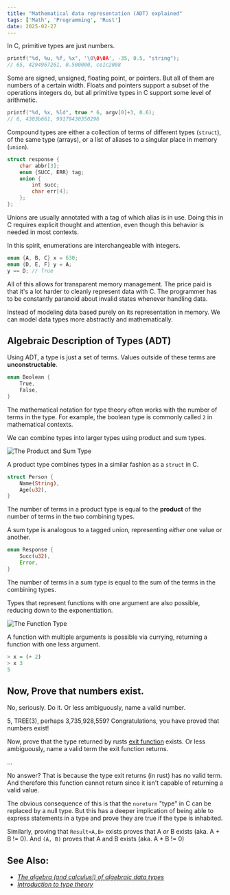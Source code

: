 ```yaml
---
title: "Mathematical data representation (ADT) explained"
tags: ['Math', 'Programming', 'Rust']
date: 2025-02-27
---
```

In C, primitive types are just numbers.

```c
printf("%d, %u, %f, %x", '\0\0\0A', -35, 0.5, "string");
// 65, 4294967261, 0.500000, ce1c2008
```

Some are signed, unsigned, floating point, or pointers. But all of them are
numbers of a certain width. Floats and pointers support a subset of the operations
integers do, but all primitive types in C support some level of arithmetic.

```c
printf("%d, %x, %ld", true * 6, argv[0]+3, 0.6);
// 6, 4303b661, 99179430350296
```

Compound types are either a collection of terms of different types (`struct`),
of the same type (arrays), or a list of aliases to a singular place in memory (`union`).

```c
struct response {
    char abbr[3];
    enum {SUCC, ERR} tag;
    union {
        int succ;
        char err[4];
    };
};

```

Unions are usually annotated with a tag of which alias is in use.
Doing this in C requires explicit thought and attention, even though
this behavior is needed in most contexts.

In this spirit, enumerations are interchangeable with integers.

```c
enum {A, B, C} x = 630;
enum {D, E, F} y = A;
y == D; // True
```

All of this allows for transparent memory management. The price paid is that it's a lot harder to cleanly
represent data with C. The programmer has to be constantly paranoid about invalid states whenever handling data.

Instead of modeling data based purely on its representation in memory. We can model data types more abstractly and mathematically.

## Algebraic Description of Types (ADT)

Using ADT, a type is just a set of terms. Values outside of these terms are **unconstructable**.

```rust
enum Boolean {
    True,
    False,
}
```

The mathematical notation for type theory often works with the number of terms in the type. For example, the boolean type is commonly
called `2` in mathematical contexts.

We can combine types into larger types using product and sum types.

![The Product and Sum Type](/Product_Sum_Diagram.png)

A product type combines types in a similar fashion as a `struct` in C.

```rust
struct Person {
    Name(String),
    Age(u32),
}
```

The number of terms in a product type is equal to the **product** of the number of terms in the two combining types.

A sum type is analogous to a tagged union, representing *either* one value or another.

```rust
enum Response {
    Succ(u32),
    Error,
}
```

The number of terms in a sum type is equal to the sum of the terms in the combining types.

Types that represent functions with one argument are also possible, reducing down to the exponentiation.

![The Function Type](/functype.png)

A function with multiple arguments is possible via currying, returning a function with one less argument.

```haskell
> x = (+ 2)
> x 3
5
```

## Now, Prove that numbers exist.

No, seriously. Do it. Or less ambiguously, name a valid number.

5, TREE(3), perhaps 3,735,928,559? Congratulations, you have proved that numbers exist!

Now, prove that the type returned by rusts [exit function](https://doc.rust-lang.org/std/process/fn.exit.html) exists. Or less ambiguously, name a valid term the exit function returns.

...

No answer? That is because the type exit returns (in rust) has no valid term. And therefore this function cannot return since it isn't capable of
returning a valid value.

The obvious consequence of this is that the `noreturn` "type" in C can be replaced by a null type. But this has a deeper implication of being able
to express statements in a type and prove they are true if the type is inhabited.

Similarly, proving that `Result<A,B>` exists proves that A _or_ B exists (aka. A + B != 0). And `(A, B)` proves that A and B exists (aka. A * B != 0)

## See Also:

* *[The algebra (and calculus!) of algebraic data types](https://codewords.recurse.com/issues/three/algebra-and-calculus-of-algebraic-data-types)*
* *[Introduction to type theory](https://math.berkeley.edu/~forte/notes/type_theory.pdf)*
